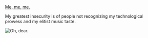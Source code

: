 [Me, me, me.](https://zxen-xi.github.io)

My greatest insecurity is of people not recognizing my technological prowess and my elitist music taste.

![Oh, dear.](https://github-readme-stats.vercel.app/api?username=zxen-xi&show_icons=true&theme=nord)
